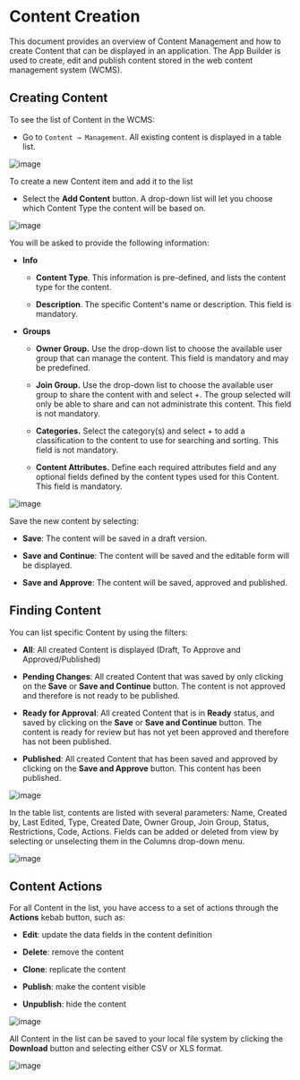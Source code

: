 # Content Creation

This document provides an overview of Content Management and how to create Content that can be displayed in an application. The App Builder is used to create, edit and publish content stored in the web content management system (WCMS).  

## Creating Content

To see the list of Content in the WCMS:

-   Go to `Content → Management`. All existing 
    content is displayed in a table list.

![image](./img/Content1.png)

To create a new Content item and add it to the list

-   Select the **Add Content** button. A drop-down list will let you
    choose which Content Type the content will be based on.

![image](./img/Content2.png)

You will be asked to provide the following information:

-   **Info**

    -   **Content Type**. This information is pre-defined, and lists the
        content type for the content.

    -   **Description**. The specific Content's name or description. This field
        is mandatory.

-   **Groups**

    -   **Owner Group.** Use the drop-down list to choose the
        available user group that can manage the content.
        This field is mandatory and may be predefined.

    -   **Join Group.** Use the drop-down list to choose the
        available user group to share the content with and select +. The group
        selected will only be able to share and can not
        administrate this content. This field is not mandatory.

    -   **Categories.** Select the category(s) and select + to add a classification to the 
        content to use for searching and sorting.  This field is not mandatory.

    -   **Content Attributes.** Define each required attributes field and any optional fields
        defined by the content types used for this Content. This field is mandatory.

![image](./img/Content3.png)

Save the new content by selecting:

-   **Save**: The content will be saved in a draft version.

-   **Save and Continue**: The content will be saved and the editable form will be displayed.

-   **Save and Approve**: The content will be saved, approved and published.

## Finding Content

You can list specific Content by using the filters:

-   **All**: All created Content is displayed (Draft, To Approve and
    Approved/Published)

-   **Pending Changes**: All created Content that was saved by only clicking on the
    **Save** or **Save and Continue** button. The content is not
    approved and therefore is not ready to be published.

-   **Ready for Approval**: All created Content that is in **Ready** status,
    and saved by clicking on the **Save** or **Save and Continue** button.
    The content is ready for review but has not yet been approved and
    therefore has not been published.

-   **Published**: All created Content that has been saved and approved
    by clicking on the **Save and Approve** button. This content has been
    published.

![image](./img/Content5.png)

In the table list, contents are listed with several parameters: Name,
Created by, Last Edited, Type, Created Date, Owner Group, Join Group,
Status, Restrictions, Code, Actions. Fields can be added or deleted from view by selecting or unselecting them
in the Columns drop-down menu.

![image](./img/Content6.png)

## Content Actions

For all Content in the list, you have access to a set of actions
through the **Actions** kebab button, such as:

-   **Edit**: update the data fields in the content definition

-   **Delete**: remove the content

-   **Clone**: replicate the content

-   **Publish**: make the content visible

-   **Unpublish**: hide the content

![image](./img/Content7.png)

All Content in the list can be saved to your local file system by clicking the
**Download** button and selecting either CSV or XLS format.

![image](./img/Content8.png)

